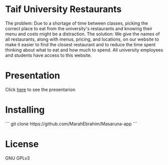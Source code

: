 <h1>Taif University Restaurants</h1>
The problem: Due to a shortage of time between classes, picking the 
correct place to eat from the university's restaurants and knowing their 
menu and costs might be a distraction.
The solution: We give the names of all restaurants, along with menus, 
pricing, and locations, on our website to make it easier to find the 
closest restaurant and to reduce the time spent thinking about what to 
eat and how much to spend. All university employees and students have 
access to this website.

<h1>Presentation</h1>
Click <a href="https://drive.google.com/file/d/1sduGxFIlla8etXQFOqFJQmQsWLs-JZan/view?usp=sharing">here</a> to see the presentarion 

<h1>Installing </h1>
```
git clone https://github.com/MarahEbrahim/Masaruna-app
```
<h1>License </h1>
 GNU GPLv3 
